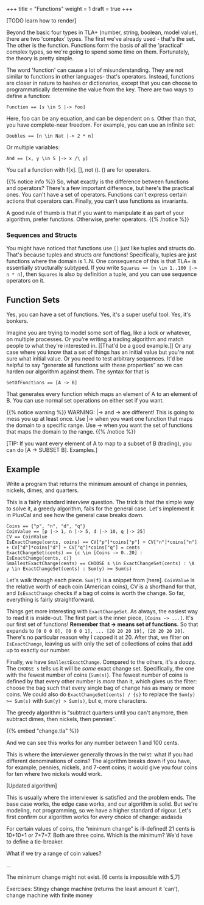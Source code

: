 +++
title = "Functions"
weight = 1
draft = true
+++

[TODO learn how to render]

Beyond the basic four types in TLA+ (number, string, boolean, model value), there are two 'complex' types. The first we've already used - that's the set. The other is the function. Functions form the basis of all the 'practical' complex types, so we're going to spend some time on them. Fortunately, the theory is pretty simple.

The word 'function' can cause a lot of misunderstanding. They are not similar to functions in other languages- that's operators. Instead, functions are closer in nature to hashes or dictionaries, except that you can choose to programmatically determine the value from the key. There are two ways to define a function:

`Function == [s \in S |-> foo]`

Here, foo can be any equation, and can be dependent on s. Other than that, you have complete-near freedom. For example, you can use an infinite set:

`Doubles == [n \in Nat |-> 2 * n]`

Or multiple variables:

`And == [x, y \in S |-> x /\ y]`

You call a function with f[x]. [], not (). () are for operators.

{{% notice info %}}
So, what exactly is the difference between functions and operators? There's a few important difference, but here's the practical ones. You can't have a set of operators. Functions can't express certain actions that operators can. Finally, you can't use functions as invariants.

A good rule of thumb is that if you want to manipulate it as part of your algorithm, prefer functions. Otherwise, prefer operators.
{{% /notice %}}

### Sequences and Structs

You might have noticed that functions use `[]` just like tuples and structs do. That's because tuples and structs _are_ functions! Specifically, tuples are just functions where the domain is 1..N. One consequence of this is that TLA+ is essentially structurally subtyped. If you write `Squares == [n \in 1..100 |-> n * n]`, then `Squares` is also by definition a tuple, and you can use sequence operators on it.

## Function Sets

Yes, you can have a set of functions. Yes, it's a super useful tool. Yes, it's bonkers.

Imagine you are trying to model some sort of flag, like a lock or whatever, on multiple processes. Or you're writing a trading algorithm and match people to what they're interested in. [[That'd be a good example.]] Or any case where you know that a set of things has an initial value but you're not sure what initial value. Or you need to test arbitrary sequences. It'd be helpful to say “generate all functions with these properties” so we can harden our algorithm against them. The syntax for that is

`SetOfFunctions == [A -> B]`

That generates every function which maps an element of A to an element of B. You can use normal set operations on either set if you want.

{{% notice warning %}}
WARNING: |-> and -> are different! This is going to mess you up at least once. Use |-> when you want one function that maps the domain to a specific range. Use -> when you want the set of functions that maps the domain to the range. 
{{% /notice %}}

[TIP: If you want every element of A to map to a subset of B (trading), you can do [A -> SUBSET B]. Examples.]


## Example

Write a program that returns the minimum amount of change in pennies, nickels, dimes, and quarters.

This is a fairly standard interview question. The trick is that the simple way to solve it, a greedy algorithm, fails for the general case. Let's implement it in PlusCal and see how the general case breaks down.

```
Coins == {"p", "n", "d", "q"}
CoinValue == [p |-> 1, n |-> 5, d |-> 10, q |-> 25]
CV == CoinValue
IsExactChange(cents, coins) == CV["p"]*coins["p"] + CV["n"]*coins["n"] + CV["d"]*coins["d"] + CV["q"]*coins["q"] = cents 
ExactChangeSet(cents) == {c \in [Coins -> 0..20] : IsExactChange(cents, c)}
SmallestExactChange(cents) == CHOOSE s \in ExactChangeSet(cents) : \A y \in ExactChangeSet(cents) : Sum(y) >= Sum(s)
```

Let's walk through each piece. `Sum(f)` is a snippet from [here]. `CoinValue` is the relative worth of each coin (American coins), CV is a shorthand for that, and `IsExactChange` checks if a bag of coins is worth the change. So far, everything is fairly straightforward.

Things get more interesting with `ExactChangeSet`. As always, the easiest way to read it is inside-out. The first part is the inner piece, `[Coins -> ...]`. It's our first set of functions! __Remember that -> means set of functions.__ So that expands to `[0 0 0 0], [0 0 0 1], ... [20 20 20 19], [20 20 20 20]`. There's no particular reason why I capped it at 20. After that, we filter on `IsExactChange`, leaving us with only the set of collections of coins that add up to exactly our number.

Finally, we have `SmallestExactChange`. Compared to the others, it's a doozy. The `CHOOSE s` tells us it will be _some_ exact change set. Specifically, the one with the fewest number of coins (`Sum(s)`). The fewest number of coins is defined by that every other number is _more_ than it, which gives us the filter: choose the bag such that every single bag of change has as many or more coins. We could also do `ExactChangeSet(cents) / {s}` to replace the `Sum(y) >= Sum(s)` with `Sum(y) > Sum(s)`, but e, more characters.

The greedy algorithm is “subtract quarters until you can't anymore, then subtract dimes, then nickels, then pennies”.

{{% embed "change.tla" %}}

And we can see this works for any number between 1 and 100 cents.

This is where the interviewer generally throws in the twist: what if you had different denominations of coins? The algorithm breaks down if you have, for example, pennies, nickels, and 7-cent coins; it would give you four coins for ten where two nickels would work.

[Updated algorithm]

This is usually where the interviewer is satisfied and the problem ends. The base case works, the edge case works, and our algorithm is solid. But we're modeling, not programming, so we have a higher standard of rigour. Let's first confirm our algorithm works for _every_ choice of change:
asdasda


For certain values of coins, the “minimum change” is ill-defined! 21 cents is 10+10+1 or 7+7+7. Both are three coins. Which is the minimum? We'd have to define a tie-breaker. 

What if we try a range of coin values?

...

The minimum change might not exist. [6 cents is impossible with 5,7]

Exercises: Stingy change machine (returns the least amount it 'can'), change machine with finite money 

